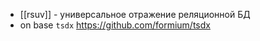 * [[rsuv]] - универсальное отражение реляционной БД
* on base `tsdx` https://github.com/formium/tsdx

